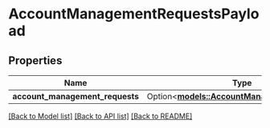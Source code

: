 # AccountManagementRequestsPayload

## Properties

Name | Type | Description | Notes
------------ | ------------- | ------------- | -------------
**account_management_requests** | Option<[**models::AccountManagementRequests**](AccountManagementRequests.md)> |  | [optional]

[[Back to Model list]](../README.md#documentation-for-models) [[Back to API list]](../README.md#documentation-for-api-endpoints) [[Back to README]](../README.md)


